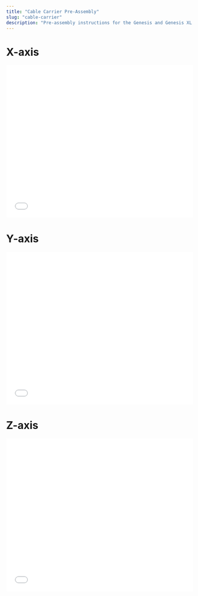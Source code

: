 ```yaml
---
title: "Cable Carrier Pre-Assembly"
slug: "cable-carrier"
description: "Pre-assembly instructions for the Genesis and Genesis XL cable carriers"
---
```


# X-axis

<iframe width="100%" style="aspect-ratio: 11 / 9;" src="_images/cable_carrier_x_axis_pre_assembly_rev_a.pdf" frameborder="0"></iframe>

# Y-axis

<iframe width="100%" style="aspect-ratio: 11 / 9;" src="_images/cable_carrier_y_axis_pre_assembly_rev_a.pdf" frameborder="0"></iframe>

# Z-axis

<iframe width="100%" style="aspect-ratio: 11 / 9;" src="_images/cable_carrier_z_axis_pre_assembly_rev_a.pdf" frameborder="0"></iframe>
